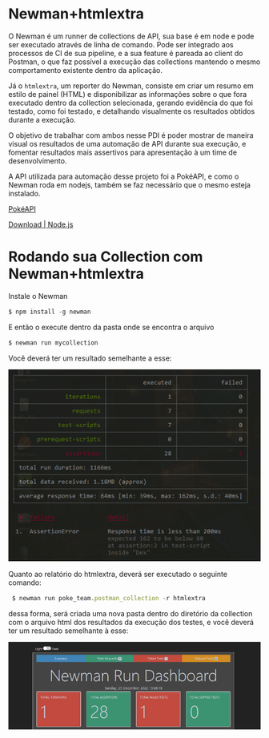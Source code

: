 # Newman+htmlextra

O Newman é um runner de collections de API, sua base é em node e pode ser executado através de linha de comando. Pode ser integrado aos processos de CI de sua pipeline, e a sua feature é pareada ao client do Postman, o que faz possível a execução das collections mantendo o mesmo comportamento existente dentro da aplicação.

Já o `htmlextra`, um reporter do Newman, consiste em criar um resumo em estilo de painel (HTML) e disponibilizar as informações sobre o que fora executado dentro da collection selecionada, gerando evidência do que foi testado, como foi testado, e detalhando visualmente os resultados obtidos durante a execução.

O objetivo de trabalhar com ambos nesse PDI é poder mostrar de maneira visual os resultados de uma automação de API durante sua execução, e fomentar resultados mais assertivos para apresentação à um time de desenvolvimento.

A API utilizada para automação desse projeto foi a PokéAPI, e como o Newman roda em nodejs, também se faz necessário que o mesmo esteja instalado.

[PokéAPI](https://pokeapi.co/)

[Download | Node.js](https://nodejs.org/en/download/)

# Rodando sua Collection com Newman+htmlextra

Instale o Newman

```jsx
$ npm install -g newman
```

E então o execute dentro da pasta onde se encontra o arquivo

```jsx
$ newman run mycollection
```

Você deverá ter um resultado semelhante a esse:

 <img src="./Assets/1-repo.png" alt="Newman Run" /> 

Quanto ao relatório do htmlextra, deverá ser executado o seguinte comando:

```jsx
 $ newman run poke_team.postman_collection -r htmlextra
```

dessa forma, será criada uma nova pasta dentro do diretório da collection com o arquivo html dos resultados da execução dos testes, e você deverá ter um resultado semelhante à esse:

 <img src="./Assets/2-repo.png" alt="HTML Generated" /> 